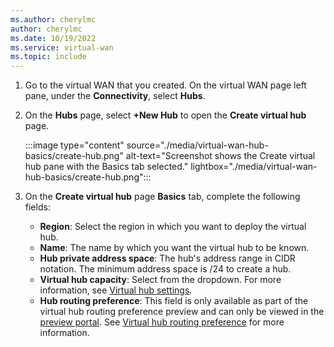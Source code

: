 ```yaml
---
ms.author: cherylmc
author: cherylmc
ms.date: 10/19/2022
ms.service: virtual-wan
ms.topic: include
---
```


1. Go to the virtual WAN that you created. On the virtual WAN page left pane, under the **Connectivity**, select **Hubs**.

1. On the **Hubs** page, select **+New Hub** to open the **Create virtual hub** page.

   :::image type="content" source="./media/virtual-wan-hub-basics/create-hub.png" alt-text="Screenshot shows the Create virtual hub pane with the Basics tab selected." lightbox="./media/virtual-wan-hub-basics/create-hub.png":::

1. On the **Create virtual hub** page **Basics** tab, complete the following fields:

   * **Region**: Select the region in which you want to deploy the virtual hub.
   * **Name**: The name by which you want the virtual hub to be known.
   * **Hub private address space**: The hub's address range in CIDR notation. The minimum address space is /24 to create a hub.
   * **Virtual hub capacity**: Select from the dropdown. For more information, see [Virtual hub settings](../articles/virtual-wan/hub-settings.md).
   * **Hub routing preference**: This field is only available as part of the virtual hub routing preference preview and can only be viewed in the [preview portal](https://portal.azure.com/?feature.customRouterAsn=true&feature.virtualWanRoutingPreference=true#home). See [Virtual hub routing preference](../articles/virtual-wan/about-virtual-hub-routing-preference.md) for more information.
